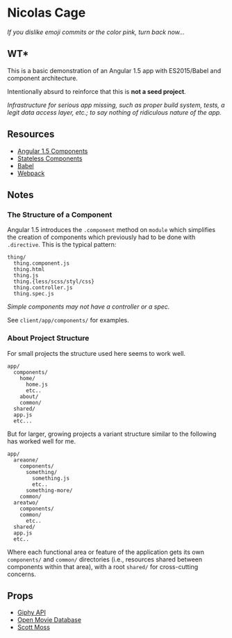 # Nicolas Cage

*If you dislike emoji commits or the color pink, turn back now...*


## WT*

This is a basic demonstration of an Angular 1.5 app with ES2015/Babel and
component architecture.

Intentionally absurd to reinforce that this is **not a seed project**.

*Infrastructure for serious app missing, such as proper build system,
tests, a legit data access layer, etc.; to say nothing of ridiculous nature of
the app.*


## Resources

* [Angular 1.5 Components](https://docs.angularjs.org/guide/component)
* [Stateless Components](https://toddmotto.com/stateless-angular-components)
* [Babel](https://babeljs.io)
* [Webpack](https://webpack.github.io)


## Notes

### The Structure of a Component

Angular 1.5 introduces the `.component` method on `module` which simplifies
the creation of components which previously had to be done with `.directive`.
This is the typical pattern:

```
thing/
  thing.component.js
  thing.html
  thing.js
  thing.{less/scss/styl/css}
  thing.controller.js
  thing.spec.js
```

*Simple components may not have a controller or a spec.*

See `client/app/components/` for examples.

### About Project Structure

For small projects the structure used here seems to work well.

```
app/
  components/
    home/
      home.js
      etc..
    about/
    common/
  shared/
  app.js
  etc...
```

But for larger, growing projects a variant structure similar to the following
has worked well for me.

```
app/
  areaone/
    components/
      something/
        something.js
        etc..
      something-more/
    common/
  areatwo/
    components/
    common/
      etc..
  shared/
  app.js
  etc..
```

Where each functional area or feature of the application gets its own
`components/` and `common/` directories (i.e., resources shared between
components within that area), with a root `shared/` for cross-cutting
concerns.

## Props

* [Giphy API](https://github.com/Giphy/GiphyAPI)
* [Open Movie Database](https://www.omdbapi.com)
* [Scott Moss](https://twitter.com/scotups)
